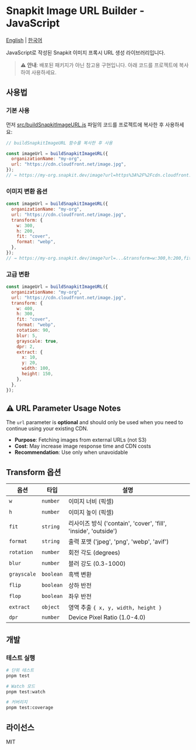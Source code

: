 # Snapkit Image URL Builder - JavaScript

[English](README.md) | [한국어](README.ko.md)

JavaScript로 작성된 Snapkit 이미지 프록시 URL 생성 라이브러리입니다.

> **⚠️ 안내**: 배포된 패키지가 아닌 참고용 구현입니다. 아래 코드를 프로젝트에 복사하여 사용하세요.

## 사용법

### 기본 사용

먼저 [src/buildSnapkitImageURL.js](src/buildSnapkitImageURL.js) 파일의 코드를 프로젝트에 복사한 후 사용하세요:

```javascript
// buildSnapkitImageURL 함수를 복사한 후 사용

const imageUrl = buildSnapkitImageURL({
  organizationName: "my-org",
  url: "https://cdn.cloudfront.net/image.jpg",
});
// → https://my-org.snapkit.dev/image?url=https%3A%2F%2Fcdn.cloudfront.net%2Fimage.jpg
```

### 이미지 변환 옵션

```javascript
const imageUrl = buildSnapkitImageURL({
  organizationName: "my-org",
  url: "https://cdn.cloudfront.net/image.jpg",
  transform: {
    w: 300,
    h: 200,
    fit: "cover",
    format: "webp",
  },
});
// → https://my-org.snapkit.dev/image?url=...&transform=w:300,h:200,fit:cover,format:webp
```

### 고급 변환

```javascript
const imageUrl = buildSnapkitImageURL({
  organizationName: "my-org",
  url: "https://cdn.cloudfront.net/image.jpg",
  transform: {
    w: 400,
    h: 300,
    fit: "cover",
    format: "webp",
    rotation: 90,
    blur: 5,
    grayscale: true,
    dpr: 2,
    extract: {
      x: 10,
      y: 20,
      width: 100,
      height: 150,
    },
  },
});
```

## ⚠️ URL Parameter Usage Notes

The `url` parameter is **optional** and should only be used when you need to continue using your existing CDN.

- **Purpose**: Fetching images from external URLs (not S3)
- **Cost**: May increase image response time and CDN costs
- **Recommendation**: Use only when unavoidable

## Transform 옵션

| 옵션        | 타입      | 설명                                                            |
| ----------- | --------- | --------------------------------------------------------------- |
| `w`         | `number`  | 이미지 너비 (픽셀)                                              |
| `h`         | `number`  | 이미지 높이 (픽셀)                                              |
| `fit`       | `string`  | 리사이즈 방식 ('contain', 'cover', 'fill', 'inside', 'outside') |
| `format`    | `string`  | 출력 포맷 ('jpeg', 'png', 'webp', 'avif')                       |
| `rotation`  | `number`  | 회전 각도 (degrees)                                             |
| `blur`      | `number`  | 블러 강도 (0.3-1000)                                            |
| `grayscale` | `boolean` | 흑백 변환                                                       |
| `flip`      | `boolean` | 상하 반전                                                       |
| `flop`      | `boolean` | 좌우 반전                                                       |
| `extract`   | `object`  | 영역 추출 `{ x, y, width, height }`                             |
| `dpr`       | `number`  | Device Pixel Ratio (1.0-4.0)                                    |

## 개발

### 테스트 실행

```bash
# 단위 테스트
pnpm test

# Watch 모드
pnpm test:watch

# 커버리지
pnpm test:coverage
```

## 라이선스

MIT
